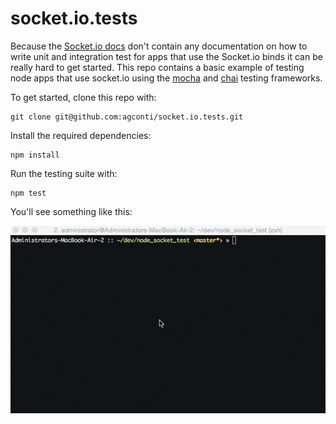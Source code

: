 socket.io.tests
===============

Because the [Socket.io docs](http://socket.io/docs/logging-and-debugging/) don't contain any documentation on how to write unit and integration test for apps that use the Socket.io binds it can be really hard to get started. This repo contains a basic example of testing node apps that use socket.io using the [mocha](http://mochajs.org/) and [chai](http://chaijs.com/) testing frameworks.

To get started, clone this repo with:
```
git clone git@github.com:agconti/socket.io.tests.git
```
Install the required dependencies:
```
npm install
```
Run the testing suite with: 
```
npm test
```
You'll see something like this:

![socketio_testing](media/socketio_testing.gif)
